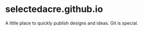 selectedacre.github.io
======================

A little place to quickly publish designs and ideas.  Git is special.
